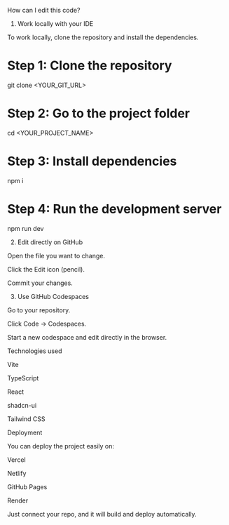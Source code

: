 How can I edit this code?
1. Work locally with your IDE

To work locally, clone the repository and install the dependencies.

# Step 1: Clone the repository
git clone <YOUR_GIT_URL>

# Step 2: Go to the project folder
cd <YOUR_PROJECT_NAME>

# Step 3: Install dependencies
npm i

# Step 4: Run the development server
npm run dev

2. Edit directly on GitHub

Open the file you want to change.

Click the Edit icon (pencil).

Commit your changes.

3. Use GitHub Codespaces

Go to your repository.

Click Code → Codespaces.

Start a new codespace and edit directly in the browser.

Technologies used

Vite

TypeScript

React

shadcn-ui

Tailwind CSS

Deployment

You can deploy the project easily on:

Vercel

Netlify

GitHub Pages

Render

Just connect your repo, and it will build and deploy automatically.
